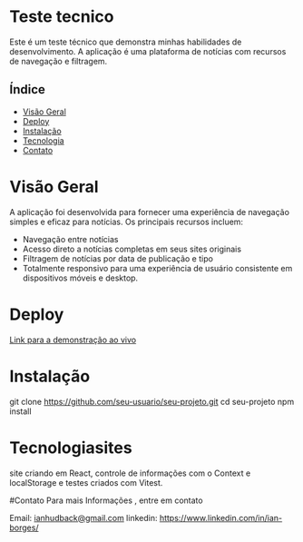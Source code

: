 # Teste tecnico 



Este é um teste técnico que demonstra minhas habilidades de desenvolvimento. A aplicação é uma plataforma de notícias com recursos de navegação e filtragem.

## Índice
- [Visão Geral](#visão-geral)
- [Deploy](#Deploy)
- [Instalação](#instalação)
- [Tecnologia](#Tecnologias)
- [Contato](#contato)

# Visão Geral

A aplicação foi desenvolvida para fornecer uma experiência de navegação simples e eficaz para notícias. Os principais recursos incluem:

- Navegação entre notícias
- Acesso direto a notícias completas em seus sites originais
- Filtragem de notícias por data de publicação e tipo
- Totalmente responsivo para uma experiência de usuário consistente em dispositivos móveis e desktop.


# Deploy
[Link para a demonstração ao vivo](https://teste-tecnico-ibge-simulator.vercel.app/)

# Instalação

git clone https://github.com/seu-usuario/seu-projeto.git
cd seu-projeto
npm install


# Tecnologiasites
site criando em React, controle de informações com o Context e localStorage e testes criados com Vitest.

#Contato
Para mais Informações , entre em contato

Email: ianhudback@gmail.com
linkedin: https://www.linkedin.com/in/ian-borges/
